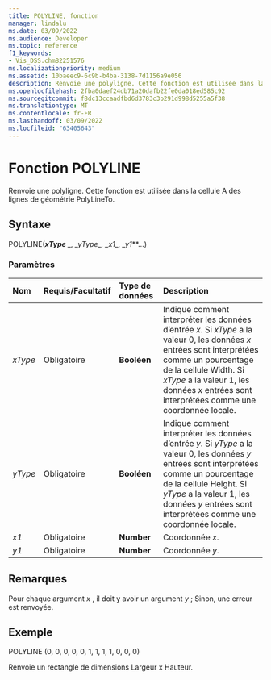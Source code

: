 ```yaml
---
title: POLYLINE, fonction
manager: lindalu
ms.date: 03/09/2022
ms.audience: Developer
ms.topic: reference
f1_keywords:
- Vis_DSS.chm82251576
ms.localizationpriority: medium
ms.assetid: 10baeec9-6c9b-b4ba-3138-7d1156a9e056
description: Renvoie une polyligne. Cette fonction est utilisée dans la cellule A des lignes de géométrie PolyLineTo.
ms.openlocfilehash: 2fba0daef24db71a20dafb22fe0da018ed585c92
ms.sourcegitcommit: f8dc13ccaadfbd6d3783c3b291d998d5255a5f38
ms.translationtype: MT
ms.contentlocale: fr-FR
ms.lasthandoff: 03/09/2022
ms.locfileid: "63405643"
---
```

# <a name="polyline-function"></a>Fonction POLYLINE

Renvoie une polyligne. Cette fonction est utilisée dans la cellule A des lignes de géométrie PolyLineTo.
  
## <a name="syntax"></a>Syntaxe

POLYLINE(***xType** _, _*_yType_*_, _*_x1_*_, _*_y1_**...)
  
### <a name="parameters"></a>Paramètres

|**Nom**|**Requis/Facultatif**|**Type de données**|**Description**|
|:-----|:-----|:-----|:-----|
| *xType* <br/> |Obligatoire  <br/> |**Booléen** <br/> |Indique comment interpréter les données d’entrée *x*. Si *xType* a la valeur 0, les données *x* entrées sont interprétées comme un pourcentage de la cellule Width. Si *xType* a la valeur 1, les données *x* entrées sont interprétées comme une coordonnée locale. |
| *yType* <br/> |Obligatoire  <br/> |**Booléen** <br/> |Indique comment interpréter les données d’entrée *y*. Si *yType* a la valeur 0, les données *y* entrées sont interprétées comme un pourcentage de la cellule Height. Si *yType* a la valeur 1, les données *y* entrées sont interprétées comme une coordonnée locale. |
| *x1* <br/> |Obligatoire  <br/> |**Number** <br/> | Coordonnée *x*. |
| *y1* <br/> |Obligatoire  <br/> |**Number** <br/> |Coordonnée *y*. |

## <a name="remarks"></a>Remarques

Pour chaque argument  *x* , il doit y avoir un argument  *y* ; Sinon, une erreur est renvoyée.
  
## <a name="example"></a>Exemple

POLYLINE (0, 0, 0, 0, 0, 1, 1, 1, 1, 0, 0, 0)
  
Renvoie un rectangle de dimensions Largeur x Hauteur.
  